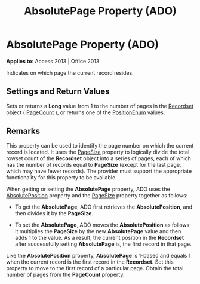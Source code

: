 ﻿---
title: AbsolutePage Property (ADO)
TOCTitle: AbsolutePage Property (ADO)
ms:assetid: b6e5daac-cc21-0aa6-9119-a973595762bb
ms:mtpsurl: https://msdn.microsoft.com/en-us/library/JJ249881(v=office.15)
ms:contentKeyID: 48547288
ms.date: 09/18/2015
mtps_version: v=office.15
---

# AbsolutePage Property (ADO)


**Applies to**: Access 2013 | Office 2013

Indicates on which page the current record resides.

## Settings and Return Values

Sets or returns a **Long** value from 1 to the number of pages in the [Recordset](recordset-object-ado.md) object ( [PageCount](pagecount-property-ado.md) ), or returns one of the [PositionEnum](positionenum.md) values.

## Remarks

This property can be used to identify the page number on which the current record is located. It uses the [PageSize](pagesize-property-ado.md) property to logically divide the total rowset count of the **Recordset** object into a series of pages, each of which has the number of records equal to **PageSize** (except for the last page, which may have fewer records). The provider must support the appropriate functionality for this property to be available.

When getting or setting the **AbsolutePage** property, ADO uses the [AbsolutePosition](absoluteposition-property-ado.md) property and the [PageSize](pagesize-property-ado.md) property together as follows:

  - To get the **AbsolutePage**, ADO first retrieves the **AbsolutePosition**, and then divides it by the **PageSize**.

  - To set the **AbsolutePage**, ADO moves the **AbsolutePosition** as follows: it multiplies the **PageSize** by the new **AbsolutePage** value and then adds 1 to the value. As a result, the current position in the **Recordset** after successfully setting **AbsolutePage** is, the first record in that page.

Like the **AbsolutePosition** property, **AbsolutePage** is 1-based and equals 1 when the current record is the first record in the **Recordset**. Set this property to move to the first record of a particular page. Obtain the total number of pages from the **PageCount** property.


